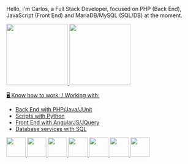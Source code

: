 Hello, i'm Carlos, a Full Stack Developer, focused on PHP (Back End), JavaScript (Front End) and MariaDB/MySQL (SQL/DB) at the moment.


<div>
    <a href="https://github.com/carloscardoso-prog">
    <img height="160em" src="https://github-readme-stats-ten-gilt.vercel.app/api?username=carloscardoso-prog&show_icons=true&theme=dracula&count_private=true">
    <img height="160em" src="https://github-readme-stats-ten-gilt.vercel.app/api/top-langs/?username=carloscardoso-prog&layout=compact&theme=dracula">
</div>

🖥️ Know how to work: / Working with:
  <ul>
      <li>Back End with PHP/Java/JUnit</li>
      <li>Scripts with Python</li>
      <li>Front End with AngularJS/JQuery</li>
      <li>Database services with SQL</li>
  </ul>
  <div>
    <img height='50em' src='https://cdn.worldvectorlogo.com/logos/python-3.svg'>
    <img height='50em' src="https://cdn.worldvectorlogo.com/logos/logo-javascript.svg">
    <img height='50em' src="https://cdn.worldvectorlogo.com/logos/html-1.svg">
    <img height='50em' src='https://cdn.worldvectorlogo.com/logos/css-3.svg'>
    <img height='50em' src='https://cdn.worldvectorlogo.com/logos/php-1.svg'>
    <img height='50em' src='https://cdn.worldvectorlogo.com/logos/angular-icon.svg'>
    <img height='50em' src='https://cdn.worldvectorlogo.com/logos/jquery-1.svg'>
  </div>
